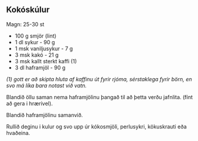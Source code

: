 Kokóskúlur
-----

Magn: 25-30 st

* 100 g smjör (lint)
* 1 dl  sykur  - 90 g
* 1 msk vaniljusykur  - 7 g
* 3 msk kakó  - 21 g
* 3 msk kallt sterkt kaffi (1)
* 3 dl  haframjöl  - 90 g

_(1) gott er að skipta hluta af kaffinu út fyrir rjóma, sérstaklega fyrir börn, en svo má líka bara notast við vatn._

Blandið öllu saman nema haframjölinu þangað til að þetta verðu jafnlita. (fínt að gera i hrærivel).

Blandið haframjölinu samanvið.

Rullið deginu i kulur og svo upp úr kókosmjöli, perlusykri, kökuskrauti eða hvaðeina.
